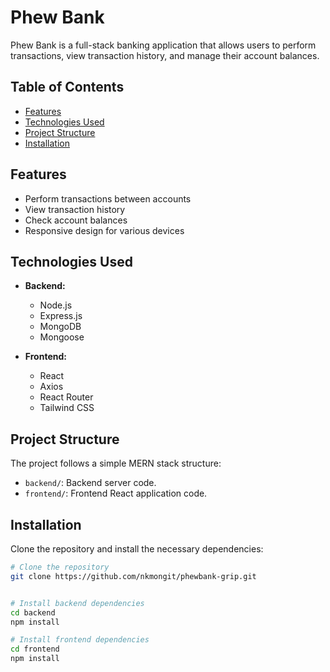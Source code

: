 # Phew Bank

Phew Bank is a full-stack banking application that allows users to perform transactions, view transaction history, and manage their account balances.

## Table of Contents

- [Features](#features)
- [Technologies Used](#technologies-used)
- [Project Structure](#project-structure)
- [Installation](#installation)

## Features

- Perform transactions between accounts
- View transaction history
- Check account balances
- Responsive design for various devices

## Technologies Used

- **Backend:**

  - Node.js
  - Express.js
  - MongoDB
  - Mongoose

- **Frontend:**
  - React
  - Axios
  - React Router
  - Tailwind CSS

## Project Structure

The project follows a simple MERN stack structure:

- `backend/`: Backend server code.
- `frontend/`: Frontend React application code.

## Installation

Clone the repository and install the necessary dependencies:

```bash
# Clone the repository
git clone https://github.com/nkmongit/phewbank-grip.git


# Install backend dependencies
cd backend
npm install

# Install frontend dependencies
cd frontend
npm install
```
